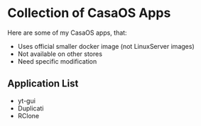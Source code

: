 # Collection of CasaOS Apps

Here are some of my CasaOS apps, that:
- Uses official smaller docker image (not LinuxServer images)
- Not available on other stores
- Need specific modification

## Application List

- yt-gui
- Duplicati
- RClone

